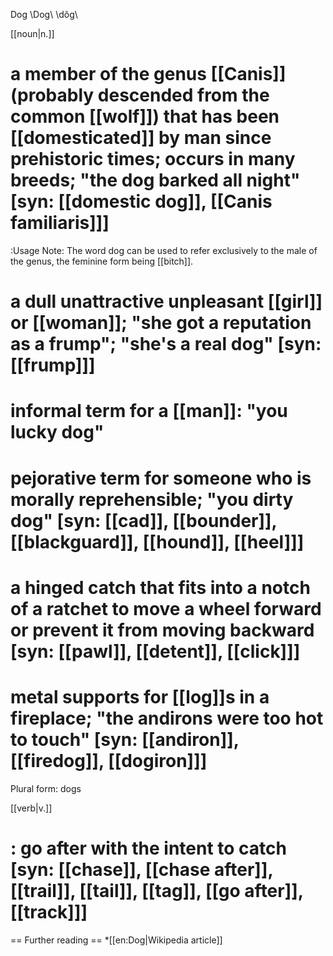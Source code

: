 Dog \Dog\ \dôg\

[[noun|n.]]
# a member of the genus [[Canis]] (probably descended from the common [[wolf]]) that has been [[domesticated]] by man since prehistoric times; occurs in many breeds; "the dog barked all night" [syn: [[domestic dog]], [[Canis familiaris]]]
:Usage Note: The word dog can be used to refer exclusively to the male of the genus, the feminine form being [[bitch]].
# a dull unattractive unpleasant [[girl]] or [[woman]]; "she got a reputation as a frump"; "she's a real dog" [syn: [[frump]]]
# informal term for a [[man]]: "you lucky dog"
# pejorative term for someone who is morally reprehensible; "you dirty dog" [syn: [[cad]], [[bounder]], [[blackguard]], [[hound]], [[heel]]]
# a hinged catch that fits into a notch of a ratchet to move a wheel forward or prevent it from moving backward [syn: [[pawl]], [[detent]], [[click]]]
# metal supports for [[log]]s in a fireplace; "the andirons were too hot to touch" [syn: [[andiron]], [[firedog]], [[dogiron]]]

Plural form: dogs

[[verb|v.]]
# : go after with the intent to catch [syn: [[chase]], [[chase after]], [[trail]], [[tail]], [[tag]], [[go after]], [[track]]]

== Further reading ==
*[[en:Dog|Wikipedia article]]